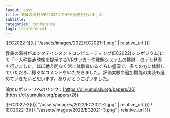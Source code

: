 ```yaml
---
layout: post
title: 教員の湯村がEC2022にてデモ発表を行いました
subtitle: 
categories: conference
tags: [conference]
---
```

![EC2022-1]({{ "/assets/images/2022/EC2021-1.png" | relative_url }})

教員の湯村がエンタテインメントコンピューティング(EC2022)シンポジウム)にて「一人称視点映像を提示するVRサッカー作戦盤システムの検討」のデモ発表を行いました。ほぼ絶え間なく常に体験者いるくらい盛況で、多くの方に体験していただき、様々なコメントをいただきました。評価実験や追加機能の実装も進めていきたいと思います。ありがとうございました。

論文レポジトリへのリンク：[https://dl.yumulab.org/papers/26](https://dl.yumulab.org/papers/26)

![EC2022-2]({{ "/assets/images/2022/EC2021-2.jpg" | relative_url }})
![EC2022-3]({{ "/assets/images/2022/EC2021-3.png" | relative_url }})